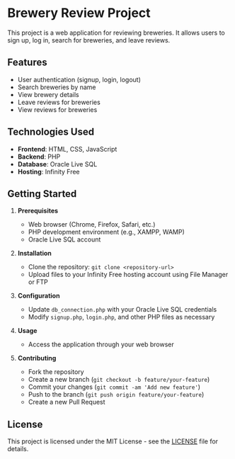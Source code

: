 # Brewery Review Project

This project is a web application for reviewing breweries. It allows users to sign up, log in, search for breweries, and leave reviews.

## Features

- User authentication (signup, login, logout)
- Search breweries by name
- View brewery details
- Leave reviews for breweries
- View reviews for breweries

## Technologies Used

- **Frontend**: HTML, CSS, JavaScript
- **Backend**: PHP
- **Database**: Oracle Live SQL
- **Hosting**: Infinity Free

## Getting Started

1. **Prerequisites**
   - Web browser (Chrome, Firefox, Safari, etc.)
   - PHP development environment (e.g., XAMPP, WAMP)
   - Oracle Live SQL account

2. **Installation**
   - Clone the repository: `git clone <repository-url>`
   - Upload files to your Infinity Free hosting account using File Manager or FTP

3. **Configuration**
   - Update `db_connection.php` with your Oracle Live SQL credentials
   - Modify `signup.php`, `login.php`, and other PHP files as necessary

4. **Usage**
   - Access the application through your web browser

5. **Contributing**
   - Fork the repository
   - Create a new branch (`git checkout -b feature/your-feature`)
   - Commit your changes (`git commit -am 'Add new feature'`)
   - Push to the branch (`git push origin feature/your-feature`)
   - Create a new Pull Request

## License

This project is licensed under the MIT License - see the [LICENSE](LICENSE) file for details.
